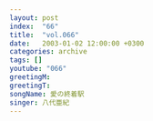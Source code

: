 ```yaml
---
layout: post
index:  "66"
title:  "vol.066"
date:   2003-01-02 12:00:00 +0300
categories: archive
tags: []
youtube: "066"
greetingM: 
greetingT: 
songName: 愛の終着駅
singer: 八代亜紀
---
```

